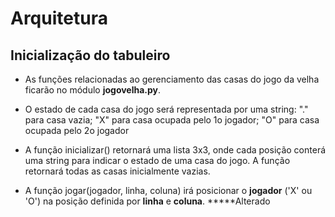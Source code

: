 # Arquitetura

## Inicialização do tabuleiro

* As funções relacionadas ao gerenciamento das casas do jogo da velha ficarão
no módulo **jogovelha.py**.

* O estado de cada casa do jogo será representada por uma string: "." para casa
vazia; "X" para casa ocupada pelo 1o jogador; "O" para casa ocupada pelo 2o
jogador

* A função inicializar() retornará uma lista 3x3, onde cada posição conterá uma
string para indicar o estado de uma casa do jogo. A função retornará todas as
casas inicialmente vazias.

* A função jogar(jogador, linha, coluna) irá posicionar o **jogador** ('X' ou
'O') na posição definida por **linha** e **coluna**.
*****Alterado
